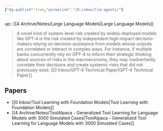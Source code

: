```yaml
---
{"dg-publish":true,"permalink":"/0-inbox/llm-agents/"}
---
```


up:: [[4 Archive/Notes/Large Language Models\|Large Language Models]]

> A novel kind of system-level risk created by widely-deployed models like GPT-4 is the risk created by independent high-impact decision-makers relying on decision assistance from models whose outputs are correlated or interact in complex ways. For instance, if multiple banks concurrently rely on GPT-4 to inform their strategic thinking about sources of risks in the macroeconomy, they may inadvertantly correlate their decisions and create systemic risks that did not previously exist. [[0 Inbox/GPT-4 Technical Paper\|GPT-4 Technical Paper]]

## Papers
- [[0 Inbox/Tool Learning with Foundation Models\|Tool Learning with Foundation Models]]
- [[4 Archive/Notes/ToolAlpaca - Generalized Tool Learning for Language Models with 3000 Simulated Cases\|ToolAlpaca - Generalized Tool Learning for Language Models with 3000 Simulated Cases]]
